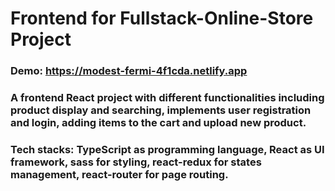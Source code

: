 # Frontend for Fullstack-Online-Store Project

### Demo: https://modest-fermi-4f1cda.netlify.app
### A frontend React project with different functionalities including product display and searching, implements user registration and login, adding items to the cart and upload new product.
### Tech stacks: TypeScript as programming language, React as UI framework, sass for styling, react-redux for states management, react-router for page routing. 

